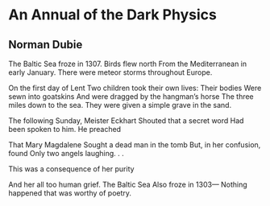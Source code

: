 # An Annual of the Dark Physics
## Norman Dubie
The Baltic Sea froze in 1307. Birds flew north
From the Mediterranean in early January.
There were meteor storms throughout Europe.

On the first day of Lent
Two children took their own lives:
Their bodies
Were sewn into goatskins
And were dragged by the hangman’s horse
The three miles down to the sea.
They were given a simple grave in the sand.

The following Sunday, Meister Eckhart
Shouted that a secret word
Had been spoken to him. He preached

That Mary Magdalene
Sought a dead man in the tomb
But, in her confusion, found
Only two angels laughing. . .

This was a consequence of her purity

And her all too human grief.
The Baltic Sea
Also froze in 1303—
Nothing happened that was worthy of poetry.